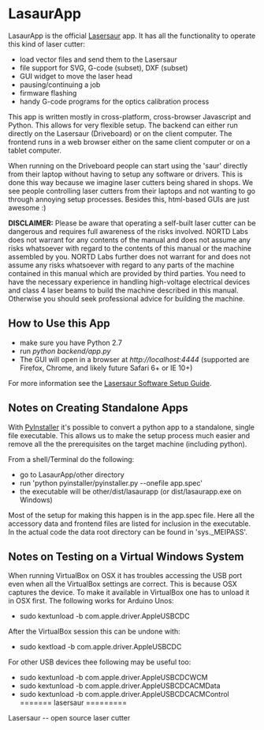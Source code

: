 LasaurApp
=========

LasaurApp is the official [Lasersaur](http://lasersaur.com) app. It has all the functionality to operate this kind of laser cutter:

- load vector files and send them to the Lasersaur
- file support for SVG, G-code (subset), DXF (subset)
- GUI widget to move the laser head
- pausing/continuing a job
- firmware flashing
- handy G-code programs for the optics calibration process

This app is written mostly in cross-platform, cross-browser Javascript and Python. This allows for very flexible setup. The backend can either run directly on the Lasersaur (Driveboard) or on the client computer. The frontend runs in a web browser either on the same client computer or on a tablet computer.

When running on the Driveboard people can start using the 'saur' directly from their laptop without having to setup any software or drivers. This is done this way because we imagine laser cutters being shared in shops. We see people controlling laser cutters from their laptops and not wanting to go through annoying setup processes. Besides this, html-based GUIs are just awesome :)

**DISCLAIMER:** Please be aware that operating a self-built laser cutter can be dangerous and requires full awareness of the risks involved. NORTD Labs does not warrant for any contents of the manual and does not assume any risks whatsoever with regard to the contents of this manual or the machine assembled by you. NORTD Labs further does not warrant for and does not assume any risks whatsoever with regard to any parts of the machine contained in this manual which are provided by third parties. You need to have the necessary experience in handling high-voltage electrical devices and class 4 laser beams to build the machine described in this manual. Otherwise you should seek professional advice for building the machine.


How to Use this App
-------------------


* make sure you have Python 2.7
* run *python backend/app.py*
* The GUI will open in a browser at *http://localhost:4444*
  (supported are Firefox, Chrome, and likely future Safari 6+ or IE 10+)

For more information see the [Lasersaur Software Setup Guide](http://www.lasersaur.com/manual/software).



Notes on Creating Standalone Apps
----------------------------------

With [PyInstaller](http://www.pyinstaller.org) it's possible to convert a python app to a standalone, single file executable. This allows us to make the setup process much easier and remove all the the prerequisites on the target machine (including python).

From a shell/Terminal do the following:

* go to LasaurApp/other directory
* run 'python pyinstaller/pyinstaller.py --onefile app.spec'
* the executable will be other/dist/lasaurapp (or dist/lasaurapp.exe on Windows)

Most of the setup for making this happen is in the app.spec file. Here all the accessory data and frontend files are listed for inclusion in the executable. In the actual code the data root directory can be found in 'sys._MEIPASS'.


Notes on Testing on a Virtual Windows System
---------------------------------------------
When running VirtualBox on OSX it has troubles accessing the USB port even when all the VirtualBox settings are correct. This is because OSX captures the device. To make it available in VirtualBox one has to unload it in OSX first. The following works for Arduino Unos:

- sudo kextunload -b com.apple.driver.AppleUSBCDC

After the VirtualBox session this can be undone with:

- sudo kextload -b com.apple.driver.AppleUSBCDC

For other USB devices thee following may be useful too:
- sudo kextunload -b com.apple.driver.AppleUSBCDCWCM
- sudo kextunload -b com.apple.driver.AppleUSBCDCACMData
- sudo kextunload -b com.apple.driver.AppleUSBCDCACMControl
=======
lasersaur
=========

Lasersaur -- open source laser cutter

